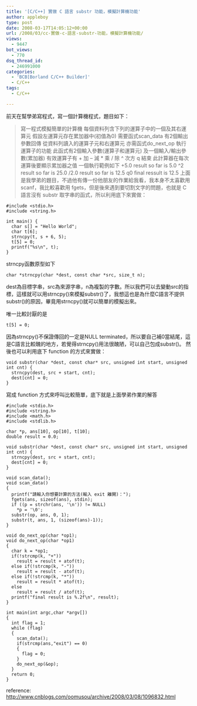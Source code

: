 ```yaml
---
title: '[C/C++] 實做 C 語言 substr 功能，模擬計算機功能'
author: appleboy
type: post
date: 2008-03-17T14:05:12+00:00
url: /2008/03/cc-實做-c-語言-substr-功能，模擬計算機功能/
views:
  - 9447
bot_views:
  - 770
dsq_thread_id:
  - 246991000
categories:
  - 'BCB[Borland C/C++ Builder]'
  - C/C++
tags:
  - C/C++

---
```

前天在幫學弟寫程式，寫一個計算機程式，題目如下：

> 寫一程式模擬簡單的計算機 每個資料列含下列的運算子中的一個及其右運算元 假設左運算元存在累加器中(初值為0) 需要函式scan\_data 有2個輸出參數回傳 從資料列讀入的運算子元和右運算元 亦需函式do\_next_op 執行運算子的功能 此函式有2個輸入參數(運算子和運算元) 及一個輸入/輸出參數(累加器) 有效運算子有 + 加 &#8211; 減 * 乘 / 除 ^ 次方 q 結束 此計算器在每次運算後要顯示累加器之值 一個執行範例如下 +5.0 result so far is 5.0 ^2 result so far is 25.0 /2.0 result so far is 12.5 q0 final ressult is 12.5
上面是我學弟的題目，不過他有傳一份他朋友的作業給我看，我本身不太喜歡用 scanf，我比較喜歡用 fgets，但是後來遇到要切割文字的問題，也就是 C 語言沒有 substr 取字串的函式，所以利用底下來實做：

<!--more-->

<pre><code class="language-c">#include &lt;stdio.h&gt;
#include &lt;string.h&gt;

int main() {
  char s[] = "Hello World";
  char t[6];
  strncpy(t, s + 6, 5);
  t[5] = 0;
  printf("%s\n", t);
}
</code></pre>

strncpy函數原型如下

<pre><code class="language-c">char *strncpy(char *dest, const char *src, size_t n);
</code></pre>

dest為目標字串，src為來源字串，n為複製的字數。所以我們可以去變動src的指標，這樣就可以用strncpy()來模擬substr()了，我想這也是為什麼C語言不提供substr()的原因，畢竟用strncpy()就可以簡單的模擬出來。

唯一比較討厭的是

<pre><code class="language-c">t[5] = 0;</code></pre>

因為strncpy()不保證傳回的一定是NULL terminated，所以要自己補0當結尾，這是C語言比較醜的地方，若覺得strncpy()用法很醜陋，可以自己包成substr()。 然後也可以利用底下 function 的方式來實做：

<pre><code class="language-c">void substr(char *dest, const char* src, unsigned int start, unsigned int cnt) {
  strncpy(dest, src + start, cnt);
  dest[cnt] = 0;
}</code></pre>

寫成 function 方式來呼叫比較簡單，底下就是上面學弟作業的解答

<pre><code class="language-c">#include &lt;stdio.h&gt;
#include &lt;string.h&gt;
#include &lt;math.h&gt;
#include &lt;stdlib.h&gt;

char *p, ans[10], op[10], t[10];
double result = 0.0;

void substr(char *dest, const char* src, unsigned int start, unsigned int cnt) {
  strncpy(dest, src + start, cnt);
  dest[cnt] = 0;
}

void scan_data();
void scan_data()
{
  printf("請輸入你想要計算的方法(輸入 exit 離開)：");
  fgets(ans, sizeof(ans), stdin);
  if ((p = strchr(ans, &#039;\n&#039;)) != NULL)
    *p = &#039;\0&#039;;      
  substr(op, ans, 0, 1);
  substr(t, ans, 1, (sizeof(ans)-1));
}

void do_next_op(char *op1);
void do_next_op(char *op1)
{ 
  char k = *op1;
  if(!strcmp(k, "+"))
    result = result + atof(t);  
  else if(!strcmp(k, "-"))
    result = result - atof(t);
  else if(!strcmp(k, "*"))
    result = result * atof(t);
  else
    result = result / atof(t);
  printf("final result is %.2f\n", result);   
}

int main(int argc,char *argv[])
{
  int flag = 1;
  while (flag)
  {
    scan_data();
    if(strcmp(ans,"exit") == 0)
    {
      flag = 0;
    }
    do_next_op(&op);         
  }
  return 0;
}</code></pre>

reference: [<http://www.cnblogs.com/oomusou/archive/2008/03/08/1096832.html>][1]

 [1]: http://www.cnblogs.com/oomusou/archive/2008/03/08/1096832.html